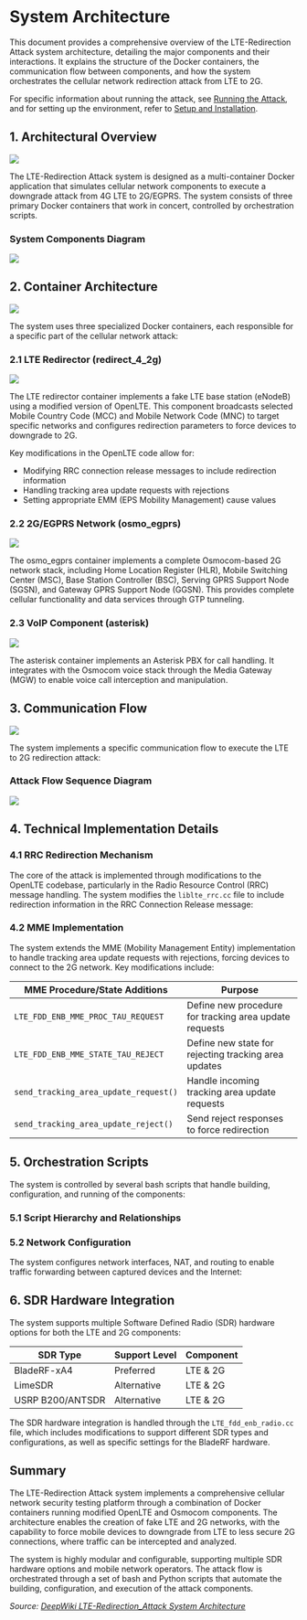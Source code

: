 # System Architecture

This document provides a comprehensive overview of the LTE-Redirection Attack system architecture, detailing the major components and their interactions. It explains the structure of the Docker containers, the communication flow between components, and how the system orchestrates the cellular network redirection attack from LTE to 2G.

For specific information about running the attack, see [Running the Attack](3-running-the-attack.md), and for setting up the environment, refer to [Setup and Installation](2-setup-and-installation.md).

## 1. Architectural Overview

![](System-Architecture-1.png)

The LTE-Redirection Attack system is designed as a multi-container Docker application that simulates cellular network components to execute a downgrade attack from 4G LTE to 2G/EGPRS. The system consists of three primary Docker containers that work in concert, controlled by orchestration scripts.

### System Components Diagram

![](System-Architecture-2.png)

## 2. Container Architecture

![](System-Architecture-3.png)

The system uses three specialized Docker containers, each responsible for a specific part of the cellular network attack:

### 2.1 LTE Redirector (redirect_4_2g)

![](System-Architecture-4.png)

The LTE redirector container implements a fake LTE base station (eNodeB) using a modified version of OpenLTE. This component broadcasts selected Mobile Country Code (MCC) and Mobile Network Code (MNC) to target specific networks and configures redirection parameters to force devices to downgrade to 2G.

Key modifications in the OpenLTE code allow for:

* Modifying RRC connection release messages to include redirection information
* Handling tracking area update requests with rejections
* Setting appropriate EMM (EPS Mobility Management) cause values

### 2.2 2G/EGPRS Network (osmo_egprs)

![](System-Architecture-5.png)

The osmo_egprs container implements a complete Osmocom-based 2G network stack, including Home Location Register (HLR), Mobile Switching Center (MSC), Base Station Controller (BSC), Serving GPRS Support Node (SGSN), and Gateway GPRS Support Node (GGSN). This provides complete cellular functionality and data services through GTP tunneling.

### 2.3 VoIP Component (asterisk)

![](System-Architecture-6.png)

The asterisk container implements an Asterisk PBX for call handling. It integrates with the Osmocom voice stack through the Media Gateway (MGW) to enable voice call interception and manipulation.

## 3. Communication Flow

![](System-Architecture-7.png)

The system implements a specific communication flow to execute the LTE to 2G redirection attack:

### Attack Flow Sequence Diagram

![](System-Architecture-8.png)

## 4. Technical Implementation Details

### 4.1 RRC Redirection Mechanism

The core of the attack is implemented through modifications to the OpenLTE codebase, particularly in the Radio Resource Control (RRC) message handling. The system modifies the `liblte_rrc.cc` file to include redirection information in the RRC Connection Release message:

### 4.2 MME Implementation

The system extends the MME (Mobility Management Entity) implementation to handle tracking area update requests with rejections, forcing devices to connect to the 2G network. Key modifications include:

| MME Procedure/State Additions           | Purpose                                                |
| --------------------------------------- | ------------------------------------------------------ |
| `LTE_FDD_ENB_MME_PROC_TAU_REQUEST`  | Define new procedure for tracking area update requests |
| `LTE_FDD_ENB_MME_STATE_TAU_REJECT`  | Define new state for rejecting tracking area updates   |
| `send_tracking_area_update_request()` | Handle incoming tracking area update requests          |
| `send_tracking_area_update_reject()`  | Send reject responses to force redirection             |

## 5. Orchestration Scripts

The system is controlled by several bash scripts that handle building, configuration, and running of the components:

### 5.1 Script Hierarchy and Relationships

### 5.2 Network Configuration

The system configures network interfaces, NAT, and routing to enable traffic forwarding between captured devices and the Internet:

## 6. SDR Hardware Integration

The system supports multiple Software Defined Radio (SDR) hardware options for both the LTE and 2G components:

| SDR Type         | Support Level | Component |
| ---------------- | ------------- | --------- |
| BladeRF-xA4      | Preferred     | LTE & 2G  |
| LimeSDR          | Alternative   | LTE & 2G  |
| USRP B200/ANTSDR | Alternative   | LTE & 2G  |

The SDR hardware integration is handled through the `LTE_fdd_enb_radio.cc` file, which includes modifications to support different SDR types and configurations, as well as specific settings for the BladeRF hardware.

## Summary

The LTE-Redirection Attack system implements a comprehensive cellular network security testing platform through a combination of Docker containers running modified OpenLTE and Osmocom components. The architecture enables the creation of fake LTE and 2G networks, with the capability to force mobile devices to downgrade from LTE to less secure 2G connections, where traffic can be intercepted and analyzed.

The system is highly modular and configurable, supporting multiple SDR hardware options and mobile network operators. The attack flow is orchestrated through a set of bash and Python scripts that automate the building, configuration, and execution of the attack components.

*Source: [DeepWiki LTE-Redirection_Attack System Architecture](https://deepwiki.com/AidasDir/LTE-Redirection_Attack/4-system-architecture)* 

